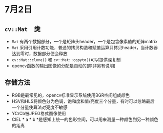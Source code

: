 # 7月2日

## `cv::Mat`　类

* `Mat` 有两个数据部分，一个是矩阵头header，一个是包含像素值的矩阵matrix
* `Mat` 采用引用计数功能，普通的拷贝构造和赋值运算只拷贝header，当计数器达到零时，数据部分便会释放
* `cv::Mat::clone()` 和 `cv::Mat::copyto()`可以提供深复制
* opencv函数的输出图像的分配是自动的(除非另有说明)

## 存储方法

* RGB是最常见的，opencv标准显示系统使用BGR空间组成颜色
* HSV和HLS将颜色分为色调，饱和度和值/亮度三个分量，有时可以忽略最后一个分量使算法对亮度不敏感
* YCrCb被JPEG格式图像使用
* CIEL * a * b *是感知上统一的色彩空间，可以用来测量一种颜色到另一种颜色的距离